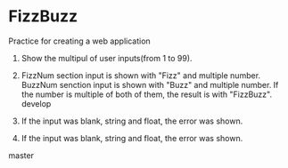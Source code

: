 # FizzBuzz
Practice for creating a web application

1. Show the multipul of user inputs(from 1 to 99).
2. FizzNum section input is shown with "Fizz" and multiple number. BuzzNum senction input is shown with "Buzz" and multiple number. If the number is multiple of both of them, the result is with "FizzBuzz".
develop
3. If the input was blank, string and float, the error was shown.

3. If the input was blank, string and float, the error was shown.


master
